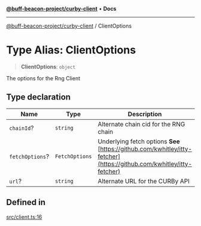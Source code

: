 [**@buff-beacon-project/curby-client**](../index.md) • **Docs**

***

[@buff-beacon-project/curby-client](../index.md) / ClientOptions

# Type Alias: ClientOptions

> **ClientOptions**: `object`

The options for the Rng Client

## Type declaration

| Name | Type | Description | Defined in |
| ------ | ------ | ------ | ------ |
| `chainId`? | `string` | Alternate chain cid for the RNG chain | [src/client.ts:24](https://github.com/buff-beacon-project/curby-js-client/blob/95397f5e9fcc8ad57ef410c54473862e0b83bc59/src/client.ts#L24) |
| `fetchOptions`? | `FetchOptions` | Underlying fetch options **See** [https://github.com/kwhitley/itty-fetcher](https://github.com/kwhitley/itty-fetcher) | [src/client.ts:30](https://github.com/buff-beacon-project/curby-js-client/blob/95397f5e9fcc8ad57ef410c54473862e0b83bc59/src/client.ts#L30) |
| `url`? | `string` | Alternate URL for the CURBy API | [src/client.ts:20](https://github.com/buff-beacon-project/curby-js-client/blob/95397f5e9fcc8ad57ef410c54473862e0b83bc59/src/client.ts#L20) |

## Defined in

[src/client.ts:16](https://github.com/buff-beacon-project/curby-js-client/blob/95397f5e9fcc8ad57ef410c54473862e0b83bc59/src/client.ts#L16)
